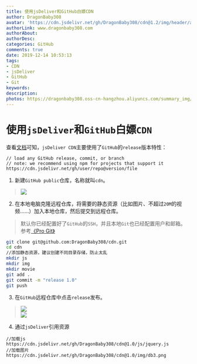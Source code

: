 ```yaml
---
title: 使用jsDeliver和GitHub白嫖CDN
author: DragonBaby308
avatar: 'https://cdn.jsdelivr.net/gh/DragonBaby308/cdn@1.2/img/header/avatar.jpg'
authorLink: www.dragonbaby308.com
authorAbout: 
authorDesc: 
categories: GitHub
comments: true
date: 2019-12-14 10:53:13
tags:
- CDN
- jsDeliver
- GitHub
- Git
keywords:
description:
photos: https://dragonbaby308.oss-cn-hangzhou.aliyuncs.com/summary_img/gakki/9.jpeg
---
```


#  使用`jsDeliver`和`GitHub`白嫖`CDN`

查看[文档](https://www.jsdelivr.com/?docs=gh)可知，`jsDeliver CDN`主要使用了`GitHub`的`release`版本特性：

```text
// load any GitHub release, commit, or branch
// note: we recommend using npm for projects that support it
https://cdn.jsdelivr.net/gh/user/repo@version/file
```

1. 新建`GitHub public`仓库，名称就叫`cdn`。
> ![](https://dragonbaby308.oss-cn-hangzhou.aliyuncs.com/git/cdn/newRepository.png)

2. 在本地电脑克隆远程仓库，将需要的静态资源（比如图片、不超过`20M`的视频……）加入本地仓库，然后提交到远程仓库。
> 默认你已经配置好了`GitHub`的`SSH`，并且本地`Git`也已经配置用户和邮箱。  
参考[《Pro Git》](http://www.dragonbaby308.com/progit/#%E9%A6%96%E6%AC%A1%E7%94%9F%E6%88%90SSH%E5%AF%86%E9%92%A5)

```bash
git clone git@github.com:DragonBaby308/cdn.git
cd cdn
//添加静态资源，建议创建不同目录存储，防止太乱
mkdir js
mkdir img
mkdir movie
git add .
git commit -m "release 1.0"
git push
```

3. 在`GitHub`远程仓库中点击`release`发布。
> ![](https://dragonbaby308.oss-cn-hangzhou.aliyuncs.com/git/cdn/release.png)  
![](https://dragonbaby308.oss-cn-hangzhou.aliyuncs.com/git/cdn/release10.png)

4. 通过`jsDeliver`引用资源

```text
//加载js
https://cdn.jsdelivr.net/gh/DragonBaby308/cdn@1.0/js/jquery.js
//加载图片
https://cdn.jsdelivr.net/gh/DragonBaby308/cdn@1.0/img/db3.png
```